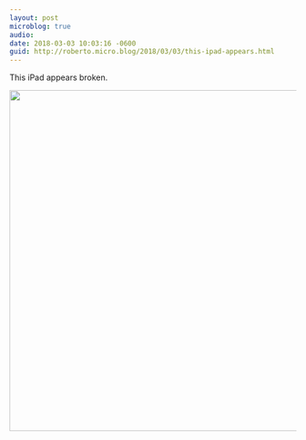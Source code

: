 ```yaml
---
layout: post
microblog: true
audio: 
date: 2018-03-03 10:03:16 -0600
guid: http://roberto.micro.blog/2018/03/03/this-ipad-appears.html
---
```

This iPad appears broken. 

<img src="http://roberto.mateu.me/uploads/2018/6ed86b808b.jpg" width="600" height="600" />
